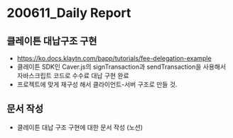 # 200611_Daily Report 

## 클레이튼 대납구조 구현
- https://ko.docs.klaytn.com/bapp/tutorials/fee-delegation-example
- 클레이튼 SDK인 Caver.js의 signTransaction과 sendTransaction을 사용해서 자바스크립트 코드로 수수료 대납 구현 완료
- 프로젝트에 맞게 재구성 해서 클라이언트-서버 구조로 만들 것.

## 문서 작성
- 클레이튼 대납 구조 구현에 대한 문서 작성 (노션)